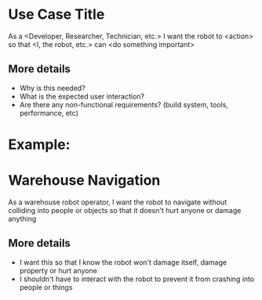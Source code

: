 # Use Case Title
As a \<Developer, Researcher, Technician, etc.> I want the robot to \<action> so that \<I, the robot, etc.> can \<do something important>

## More details
- Why is this needed?
- What is the expected user interaction? 
- Are there any non-functional requirements? (build system, tools, performance, etc)

# Example:

# Warehouse Navigation
As a warehouse robot operator, I want the robot to navigate without colliding into people or objects so that it doesn't hurt anyone or damage anything

## More details
 - I want this so that I know the robot won't damage itself, damage property or hurt anyone
 - I shouldn't have to interact with the robot to prevent it from crashing into people or things
